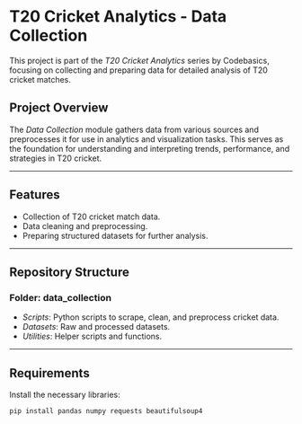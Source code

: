 # T20 Cricket Analytics - Data Collection

This project is part of the *T20 Cricket Analytics* series by Codebasics, focusing on collecting and preparing data for detailed analysis of T20 cricket matches.

## Project Overview

The *Data Collection* module gathers data from various sources and preprocesses it for use in analytics and visualization tasks. This serves as the foundation for understanding and interpreting trends, performance, and strategies in T20 cricket.

---

## Features

- Collection of T20 cricket match data.
- Data cleaning and preprocessing.
- Preparing structured datasets for further analysis.
  
---

## Repository Structure

### Folder: data_collection

- *Scripts*: Python scripts to scrape, clean, and preprocess cricket data.
- *Datasets*: Raw and processed datasets.
- *Utilities*: Helper scripts and functions.

---

## Requirements

Install the necessary libraries:

```bash
pip install pandas numpy requests beautifulsoup4
